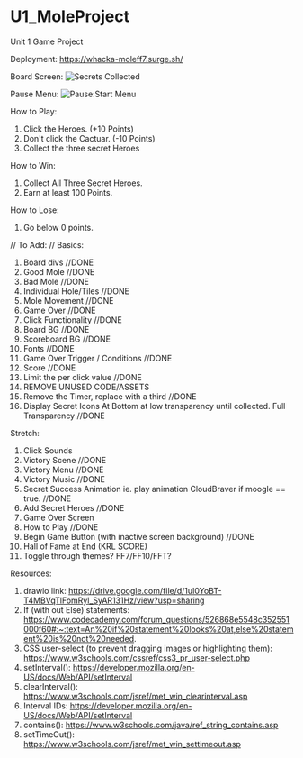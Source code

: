 # U1_MoleProject
Unit 1 Game Project

Deployment: https://whacka-moleff7.surge.sh/

Board Screen:
![Secrets Collected](https://github.com/KLoCascio/U1_MoleProject/assets/143006805/50d3a346-6a6d-42f0-8b44-5673abf39dd6)

Pause Menu:
![Pause:Start Menu](https://github.com/KLoCascio/U1_MoleProject/assets/143006805/712928c9-bd93-4e94-8489-bf2b737fdc82)

How to Play:
01. Click the Heroes. (+10 Points)
02. Don't click the Cactuar. (-10 Points)
03. Collect the three secret Heroes

How to Win: 
01. Collect All Three Secret Heroes.
02. Earn at least 100 Points.

How to Lose:
01. Go below 0 points.


// To Add: //
Basics:
01. Board divs  //DONE
02. Good Mole   //DONE
03. Bad Mole    //DONE
04. Individual Hole/Tiles   //DONE
05. Mole Movement   //DONE
06. Game Over  //DONE
07. Click Functionality //DONE
08. Board BG //DONE
09. Scoreboard BG //DONE
10. Fonts //DONE
11. Game Over Trigger / Conditions    //DONE
12. Score    //DONE
13. Limit the per click value //DONE
14. REMOVE UNUSED CODE/ASSETS
15. Remove the Timer, replace with a third //DONE
16. Display Secret Icons At Bottom at low transparency until collected. Full Transparency //DONE

Stretch:
01. Click Sounds
02. Victory Scene //DONE
03. Victory Menu //DONE
04. Victory Music //DONE
05. Secret Success Animation ie. play animation CloudBraver if moogle == true. //DONE
06. Add Secret Heroes //DONE
07. Game Over Screen
08. How to Play //DONE
09. Begin Game Button (with inactive screen background) //DONE
10. Hall of Fame at End (KRL SCORE)
11. Toggle through themes? FF7/FF10/FFT?

Resources: 
1. drawio link: https://drive.google.com/file/d/1uI0YoBT-T4MBVqTlFomRyl_SyAR131Hz/view?usp=sharing
2. If (with out Else) statements: https://www.codecademy.com/forum_questions/526868e5548c352551000f60#:~:text=An%20if%20statement%20looks%20at,else%20statement%20is%20not%20needed.
3. CSS user-select (to prevent dragging images or highlighting them): https://www.w3schools.com/cssref/css3_pr_user-select.php
4. setInterval(): https://developer.mozilla.org/en-US/docs/Web/API/setInterval
5. clearInterval(): https://www.w3schools.com/jsref/met_win_clearinterval.asp
6. Interval IDs: https://developer.mozilla.org/en-US/docs/Web/API/setInterval
7. contains(): https://www.w3schools.com/java/ref_string_contains.asp
8. setTimeOut(): https://www.w3schools.com/jsref/met_win_settimeout.asp
